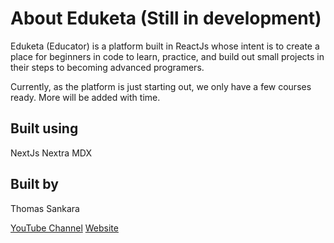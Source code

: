# About Eduketa (Still in development)

Eduketa (Educator) is a platform built in ReactJs whose intent is to create a place for beginners in code to learn, practice, and build out small projects in their steps to becoming advanced programers.

Currently, as the platform is just starting out, we only have a few courses ready. More will be added with time.

## Built using

NextJs
Nextra
MDX

## Built by

Thomas Sankara

[YouTube Channel](https://youtube.com/tsbsankara)
[Website](https://tsbsankara.com)
